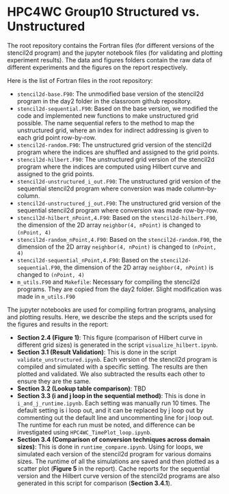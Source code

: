 # HPC4WC Group10 Structured vs. Unstructured

The root repository contains the Fortran files (for different versions of the stencil2d program) and the jupyter notebook files (for validating and plotting experiment results). The data and figures folders contain the raw data of different experiments and the figures on the report respectively. 

Here is the list of Fortran files in the root repository:
* `stencil2d-base.F90`: The unmodified base version of the stencil2d program in the day2 folder in the classroom github repository.
* `stencil2d-sequential.F90`: Based on the base version, we modified the code and implemented new functions to make unstructured grid possible. The name sequential refers to the method to map the unstructured grid, where an index for indirect addressing is given to each grid point row-by-row.
* `stencil2d-random.F90`: The unstructured grid version of the stencil2d program where the indices are shuffled and assigned to the grid points.
* `stencil2d-hilbert.F90`: The unstructured grid version of the stencil2d program where the indices are computed using Hilbert curve and assigned to the grid points.
* `stencil2d-unstructured_i_out.F90`: The unstructured grid version of the sequential stencil2d program where conversion was made column-by-column.
* `stencil2d-unstructured_j_out.F90`: The unstructured grid version of the sequential stencil2d program where conversion was made row-by-row.
* `stencil2d-hilbert_nPoint,4.F90`: Based on the `stencil2d-hilbert.F90`, the dimension of the 2D array `neighbor(4, nPoint)` is changed to `(nPoint, 4)`
* `stencil2d-random_nPoint,4.F90`: Based on the `stencil2d-random.F90`, the dimension of the 2D array `neighbor(4, nPoint)` is changed to `(nPoint, 4)`
* `stencil2d-sequential_nPoint,4.F90`: Based on the `stencil2d-sequential.F90`, the dimension of the 2D array `neighbor(4, nPoint)` is changed to `(nPoint, 4)`
* `m_utils.F90` and `Makefile`: Necessary for compiling the stencil2d programs. They are copied from the day2 folder. Slight modification was made in `m_utils.F90`

The jupyter notebooks are used for compiling fortran programs, analysing and plotting results. Here, we describe the steps and the scripts used for the figures and results in the report: 
* **Section 2.4 (Figure 1)**: This figure (comparison of Hilbert curve in different grid sizes) is generated in the script `visualize_hilbert.ipynb`.
* **Section 3.1 (Result Validation)**: This is done in the script `validate_unstructured.ipynb`. Each version of the stencil2d program is compiled and simulated with a specific setting. The results are then plotted and validated. We also subtracted the results each other to ensure they are the same.
* **Section 3.2 (Lookup table comparison)**: TBD
* **Section 3.3 (i and j loop in the sequential method)**: This is done in `i_and_j_runtime.ipynb`. Each setting was manually run 10 times. The default setting is i loop out, and it can be replaced by j loop out by commenting out the default line and uncommenting line for j loop out. The runtime for each run must be noted, and difference can be investigated using `HPC4WC_TimePlot_loop.ipynb`.
* **Section 3.4 (Comparison of conversion techniques across domain sizes)**: This is done in `runtime_compare.ipynb`. Using for loops, we simulated each version of the stencil2d program for various domains sizes. The runtime of all the simulations are saved and then plotted as a scatter plot (**Figure 5** in the report). Cache reports for the sequential version and the Hilbert curve version of the stencil2d programs are also generated in this script for comparison (**Section 3.4.1**).
